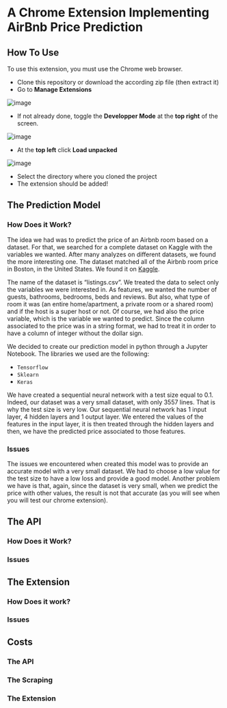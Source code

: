 # A Chrome Extension Implementing AirBnb Price Prediction

## How To Use
To use this extension, you must use the Chrome web browser. 
- Clone this repository or download the according zip file (then extract it)
- Go to **Manage Extensions**

![image](https://user-images.githubusercontent.com/60437222/144079982-04cd0357-5b31-417a-b99e-101ae92e84fd.png)

- If not already done, toggle the **Developper Mode** at the **top right** of the screen.

![image](https://user-images.githubusercontent.com/60437222/144077044-cff07051-284d-4d59-8bd7-eea073c4ba1d.png)

- At the **top left** click **Load unpacked**

![image](https://user-images.githubusercontent.com/60437222/144077906-c48f1aee-3290-446f-8985-f9510b64d43d.png)

- Select the directory where you cloned the project
- The extension should be added!

## The Prediction Model
### How Does it Work?

The idea we had was to predict the price of an Airbnb room based on a dataset. For that, we searched for a complete dataset on Kaggle with the variables we wanted. After many analyzes on different datasets, we found the more interesting one. The dataset matched all of the Airbnb room price in Boston, in the United States. We found it on [Kaggle](https://www.kaggle.com/airbnb/boston?select=listings.csv).

The name of the dataset is “listings.csv”. We treated the data to select only the variables we were interested in. As features, we wanted the number of guests, bathrooms, bedrooms, beds and reviews. But also, what type of room it was (an entire home/apartment, a private room or a shared room) and if the host is a super host or not. Of course, we had also the price variable, which is the variable we wanted to predict. Since the column associated to the price was in a string format, we had to treat it in order to have a column of integer without the dollar sign. 

We decided to create our prediction model in python through a Jupyter Notebook. The libraries we used are the following: 
  -	`Tensorflow`
  -	`Sklearn` 
  -	`Keras`

We have created a sequential neural network with a test size equal to 0.1. Indeed, our dataset was a very small dataset, with only 3557 lines. That is why the test size is very low. Our sequential neural network has 1 input layer, 4 hidden layers and 1 output layer. We entered the values of the features in the input layer, it is then treated through the hidden layers and then, we have the predicted price associated to those features. 


### Issues

The issues we encountered when created this model was to provide an accurate model with a very small dataset. We had to choose a low value for the test size to have a low loss and provide a good model. Another problem we have is that, again, since the dataset is very small, when we predict the price with other values, the result is not that accurate (as you will see when you will test our chrome extension). 

## The API
### How Does it Work?
### Issues

## The Extension
### How Does it work?
### Issues

## Costs
### The API
### The Scraping
### The Extension
